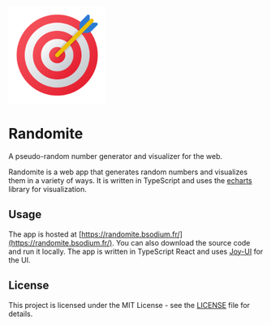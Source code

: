 ![Alt text](public/android-chrome-192x192.png)
# Randomite

A pseudo-random number generator and visualizer for the web.

Randomite is a web app that generates random numbers and visualizes them in a variety of ways. It is written in TypeScript and uses the [echarts](https://echarts.apache.org/en/index.html) library for visualization.

## Usage

The app is hosted at [https://randomite.bsodium.fr/](https://randomite.bsodium.fr/). You can also download the source code and run it locally. The app is written in TypeScript React and uses [Joy-UI](https://mui.com/) for the UI.

## License

This project is licensed under the MIT License - see the [LICENSE](LICENSE) file for details.
